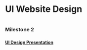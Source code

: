 <h1>UI Website Design<h1> 
<h3>Milestone 2<h3>

<a href="docs/images/Milestone 2 Presentation-1.pdf" target="_blank"><h4>UI Design Presentation<h4></a>

